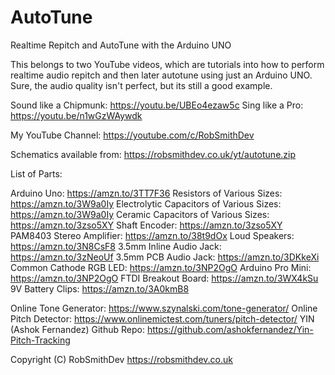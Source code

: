 # AutoTune
Realtime Repitch and AutoTune with the Arduino UNO

This belongs to two YouTube videos, which are tutorials into how to perform realtime audio repitch and then later autotune using just an Arduino UNO.
Sure, the audio quality isn't perfect, but its still a good example.

Sound like a Chipmunk: https://youtu.be/UBEo4ezaw5c
Sing like a Pro: https://youtu.be/n1wGzWAywdk

My YouTube Channel: https://youtube.com/c/RobSmithDev

Schematics available from: https://robsmithdev.co.uk/yt/autotune.zip

List of Parts: 

Arduino Uno: https://amzn.to/3TT7F36
Resistors of Various Sizes: https://amzn.to/3W9a0Iy
Electrolytic Capacitors of Various Sizes: https://amzn.to/3W9a0Iy
Ceramic Capacitors of Various Sizes: https://amzn.to/3zso5XY
Shaft Encoder: https://amzn.to/3zso5XY
PAM8403 Stereo Amplifier: https://amzn.to/38t9dOx
Loud Speakers: https://amzn.to/3N8CsF8
3.5mm Inline Audio Jack: https://amzn.to/3zNeoUf
3.5mm PCB Audio Jack: https://amzn.to/3DKkeXi
Common Cathode RGB LED: https://amzn.to/3NP2OgO
Arduino Pro Mini: https://amzn.to/3NP2OgO
FTDI Breakout Board: https://amzn.to/3WX4kSu
9V Battery Clips: https://amzn.to/3A0kmB8

Online Tone Generator: https://www.szynalski.com/tone-generator/
Online Pitch Detector: https://www.onlinemictest.com/tuners/pitch-detector/
YIN (Ashok Fernandez) Github Repo: https://github.com/ashokfernandez/Yin-Pitch-Tracking

Copyright (C) RobSmithDev
https://robsmithdev.co.uk